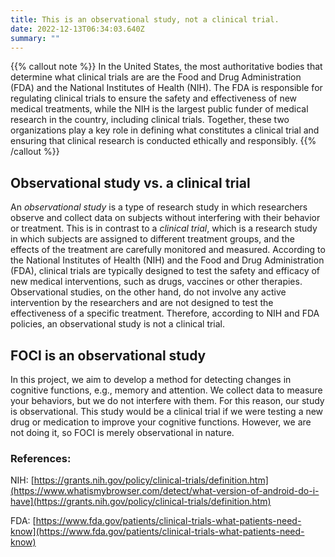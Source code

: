 ```yaml
---
title: This is an observational study, not a clinical trial.
date: 2022-12-13T06:34:03.640Z
summary: ""
---
```

{{% callout note %}}
In the United States, the most authoritative bodies that determine what clinical trials are are the Food and Drug Administration (FDA) and the National Institutes of Health (NIH). The FDA is responsible for regulating clinical trials to ensure the safety and effectiveness of new medical treatments, while the NIH is the largest public funder of medical research in the country, including clinical trials. Together, these two organizations play a key role in defining what constitutes a clinical trial and ensuring that clinical research is conducted ethically and responsibly. 
{{% /callout %}}


## Observational study vs. a clinical trial

An *observational study* is a type of research study in which researchers observe and collect data on subjects without interfering with their behavior or treatment. This is in contrast to a *clinical trial*, which is a research study in which subjects are assigned to different treatment groups, and the effects of the treatment are carefully monitored and measured. According to the National Institutes of Health (NIH) and the Food and Drug Administration (FDA), clinical trials are typically designed to test the safety and efficacy of new medical interventions, such as drugs, vaccines or other therapies. Observational studies, on the other hand, do not involve any active intervention by the researchers and are not designed to test the effectiveness of a specific treatment. Therefore, according to NIH and FDA policies, an observational study is not a clinical trial.


## FOCI is an observational study

In this project, we aim to develop a method for detecting changes in cognitive functions, e.g., memory and attention. We collect data to measure your behaviors, but we do not interfere with them. For this reason, our study is observational. This study would be a clinical trial if we were testing a new drug or medication to improve your cognitive functions. However, we are not doing it, so FOCI is merely observational in nature.


### References: 

NIH: [https://grants.nih.gov/policy/clinical-trials/definition.htm](https://www.whatismybrowser.com/detect/what-version-of-android-do-i-have](https://grants.nih.gov/policy/clinical-trials/definition.htm)

FDA: [https://www.fda.gov/patients/clinical-trials-what-patients-need-know](https://www.fda.gov/patients/clinical-trials-what-patients-need-know)



